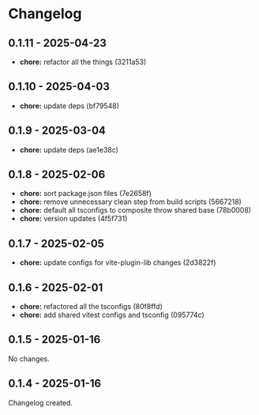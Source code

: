 # Changelog

## 0.1.11 - 2025-04-23

- __chore:__ refactor all the things (3211a53)

## 0.1.10 - 2025-04-03

- __chore:__ update deps (bf79548)

## 0.1.9 - 2025-03-04

- __chore:__ update deps (ae1e38c)

## 0.1.8 - 2025-02-06

- __chore:__ sort package.json files (7e2658f)
- __chore:__ remove unnecessary clean step from build scripts (5667218)
- __chore:__ default all tsconfigs to composite throw shared base (78b0008)
- __chore:__ version updates (4f5f731)

## 0.1.7 - 2025-02-05

- __chore:__ update configs for vite-plugin-lib changes (2d3822f)

## 0.1.6 - 2025-02-01

- __chore:__ refactored all the tsconfigs (80f8ffd)
- __chore:__ add shared vitest configs and tsconfig (095774c)

## 0.1.5 - 2025-01-16

No changes.

## 0.1.4 - 2025-01-16

Changelog created.
